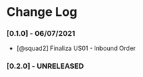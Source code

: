 # Change Log

### [0.1.0] - 06/07/2021
- [@squad2] Finaliza US01 - Inbound Order

### [0.2.0] - UNRELEASED